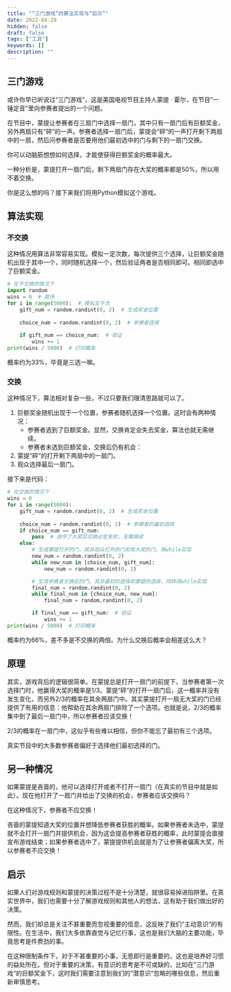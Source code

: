 ```yaml
---
title: "“三门游戏”的算法实现与“启示”"
date: 2022-04-29
hidden: false
draft: false
tags: ["工具"]
keywords: []
description: ""
---
```


## 三门游戏

或许你早已听说过“三门游戏”，这是美国电视节目主持人蒙提 · 霍尔，在节目“一锤定音”里向参赛者提出的一个问题。

在节目中，蒙提让参赛者在三扇门中选择一扇门，其中只有一扇门后有巨额奖金，另外两扇只有“砰”的一声。参赛者选择一扇门后，蒙提会“砰”的一声打开剩下两扇中的一扇，然后问参赛者是否要用他们最初选中的门与剩下的一扇门交换。

你可以动脑筋想想如何选择，才能使获得巨额奖金的概率最大。

一种分析是，蒙提打开一扇门后，剩下两扇门存在大奖的概率都是50%，所以用不着交换。

你是这么想的吗？接下来我们将用Python模拟这个游戏。

## 算法实现

### 不交换

这种情况用算法非常容易实现。模拟一定次数，每次提供三个选择，让巨额奖金随机出现于其中一个，同时随机选择一个，然后验证两者是否相同即可。相同即选中了巨额奖金。

```Python
# 在不交换的情况下
import random
wins = 0  # 胜场
for i in range(5000):  # 模拟五千次
    gift_num = random.randint(0, 2)  # 生成奖金位置
    
    choice_num = random.randint(0, 2)  # 参赛者选择
    
    if gift_num == choice_num:  # 验证
        wins += 1
print(wins / 5000)  # 打印概率
```

概率约为33%，毕竟是三选一嘛。

### 交换

这种情况下，算法相对复杂一些，不过只要我们理清思路就可以了。

1.  巨额奖金随机出现于一个位置，参赛者随机选择一个位置。这时会有两种情况：
    -   参赛者选到了巨额奖金。显然，交换肯定会失去奖金，算法也就无需继续。
    -   参赛者未选到巨额奖金，交换后仍有机会：
2.  蒙提“砰”的打开剩下两扇中的一扇门。
3.  观众选择最后一扇门。

接下来是代码：
```Python
# 在交换的情况下
wins = 0
for i in range(5000):
    gift_num = random.randint(0, 2)  # 生成奖金位置
    
    choice_num = random.randint(0, 2)  # 参赛者的最初选择
    if choice_num == gift_num:
        pass  # 选中了大奖后交换必定失败，无需继续
    else:
        # 生成蒙提打开的门，其非观众打开的门和有大奖的门，用while实现
        new_num = random.randint(0, 2)
        while new_num in [choice_num, gift_num]:
            new_num = random.randint(0, 2)

        # 生成参赛者交换后的门，其非最初的选择和蒙提的选择，同样用while实现  
        final_num = random.randint(0, 2)
        while final_num in [choice_num, new_num]:
            final_num = random.randint(0, 2)

        if final_num == gift_num:  # 验证
            wins += 1
print(wins / 5000)  # 打印概率
```


概率约为66%，差不多是不交换的两倍。为什么交换后概率会相差这么大？

## 原理

其实，游戏背后的逻辑很简单。在蒙提总是打开一扇门的前提下，当参赛者第一次选择门时，他赢得大奖的概率是1/3。蒙提“砰”的打开一扇门后，这一概率并没有发生变化，而另外2/3的概率在其余两扇门中。其实蒙提打开一扇无大奖的门已经提供了有用的信息：他帮助在其余两扇门排除了一个选项。也就是说，2/3的概率集中到了最后一扇门中，所以参赛者应该交换！

2/3的概率在一扇门中，这似乎有些难以相信，但你不能忘了最初有三个选项。

真实节目中的大多数参赛者偏好于选择他们最初选择的门。

## 另一种情况

如果蒙提是吝啬的，他可以选择打开或者不打开一扇门（在真实的节目中就是如此）。现在他打开了一扇门并给出了交换的机会，参赛者应该交换吗？

在这种情况下，参赛者不应交换！

吝啬的蒙提知道大奖的位置并想降低参赛者获胜的概率。如果参赛者未选中，蒙提就不会打开一扇门并提供机会，因为这会提高参赛者获胜的概率，此时蒙提会直接宣布游戏结束；如果参赛者选中了，蒙提提供机会就是为了让参赛者偏离大奖，所以参赛者不应交换！

## 启示

如果人们对游戏规则和蒙提的决策过程不是十分清楚，就很容易掉进陷阱里。在真实世界中，我们也需要十分了解游戏规则和其他人的想法，这有助于我们做出好的决策。

然而，我们却总是关注不甚重要而忽视重要的信息，这反映了我们”主动意识“的有限性。在生活中，我们大多依靠直觉与记忆行事，这也是我们大脑的主要功能，毕竟思考是件费劲的事。

在这种限制条件下，对于不甚重要的小事，无思即行是重要的，这也是培养好习惯的益处所在。但对于重要的决策，有意识的思考是不可或缺的，比如在”三门游戏“的巨额奖金下，这时我们需要注意到我们的”潜意识“忽略的哪些信息，然后重新审慎思考。